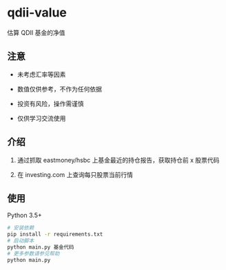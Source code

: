 # qdii-value

估算 QDII 基金的净值

## 注意

- 未考虑汇率等因素

- 数值仅供参考，不作为任何依据

- 投资有风险，操作需谨慎

- 仅供学习交流使用

## 介绍

1. 通过抓取 eastmoney/hsbc 上基金最近的持仓报告，获取持仓前 x 股票代码

2. 在 investing.com 上查询每只股票当前行情

## 使用

Python 3.5+

```bash
# 安装依赖
pip install -r requirements.txt
# 启动脚本
python main.py 基金代码
# 更多参数请参见帮助
python main.py
```
